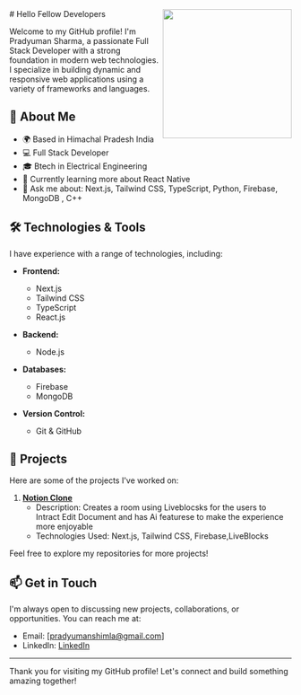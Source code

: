 <img align='right' src="https://media.giphy.com/media/M9gbBd9nbDrOTu1Mqx/giphy.gif" width="230">
# Hello Fellow Developers

Welcome to my GitHub profile! I'm Pradyuman Sharma, a passionate Full Stack Developer with a strong foundation in modern web technologies. I specialize in building dynamic and responsive web applications using a variety of frameworks and languages.

## 🚀 About Me

- 🌍 Based in Himachal Pradesh India
- 💻 Full Stack Developer
- 🎓 Btech in Electrical Engineering 
- 🌱 Currently learning more about React Native 
- 💬 Ask me about: Next.js, Tailwind CSS, TypeScript, Python, Firebase, MongoDB , C++

## 🛠️ Technologies & Tools

I have experience with a range of technologies, including:

- **Frontend:**
  - Next.js
  - Tailwind CSS
  - TypeScript
  - React.js

- **Backend:**
  - Node.js

- **Databases:**
  - Firebase
  - MongoDB

- **Version Control:**
  - Git & GitHub

## 🌟 Projects

Here are some of the projects I've worked on:

1. **[Notion Clone](https://notion-clone-five-tau.vercel.app)**
   - Description: Creates a room using Liveblocsks for the users to Intract Edit Document and has Ai featurese to make the experience more enjoyable
   - Technologies Used: Next.js, Tailwind CSS, Firebase,LiveBlocks

Feel free to explore my repositories for more projects!

## 📫 Get in Touch

I'm always open to discussing new projects, collaborations, or opportunities. You can reach me at:

- Email: [pradyumanshimla@gmail.com]
- LinkedIn: [LinkedIn](https://www.linkedin.com/in/pradyuman-sharma-273a8531a/)


---

Thank you for visiting my GitHub profile! Let's connect and build something amazing together!
